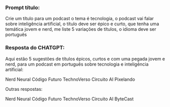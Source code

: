 ### **Prompt título:**
Crie um título para um podcast o tema é tecnologia, o podcast vai falar sobre inteligência artificial, o título deve ser épico e curto, que tenha uma temática jovem e nerd, me liste 5 variações de títulos, o idioma deve ser português


### **Resposta do CHATGPT:**

Aqui estão 5 sugestões de títulos épicos, curtos e com uma pegada jovem e nerd, para um podcast em português sobre tecnologia e inteligência artificial:

Nerd Neural
Código Futuro
TechnoVerso
Circuito AI
Pixelando

Outras respostas:

Nerd Neural
Código Futuro
TechnoVerso
Circuito AI
ByteCast

